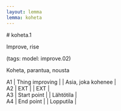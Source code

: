 ```yaml
---
layout: lemma
lemma: koheta
---
```


<div class="sense">
# <span class="sensename">koheta.1</span>

<span class="description">Improve, rise</span>

(tags: model: improve.02)

<span class="description">Koheta, parantua, nousta</span>

A1 | Thing improving |   | Asia, joka kohenee |  
A2 | EXT |   | EXT |  
A3 | Start point |   | Lähtötila |  
A4 | End point |   | Lopputila |  

</div>

